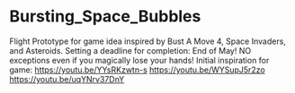 # Bursting_Space_Bubbles
Flight Prototype for game idea inspired by Bust A Move 4, Space Invaders, and Asteroids. Setting a deadline for completion: End of May! NO exceptions even if you magically lose your hands!
Initial inspiration for game: 
https://youtu.be/YYsRKzwtn-s
https://youtu.be/WYSupJ5r2zo
https://youtu.be/uqYNrv37DnY
